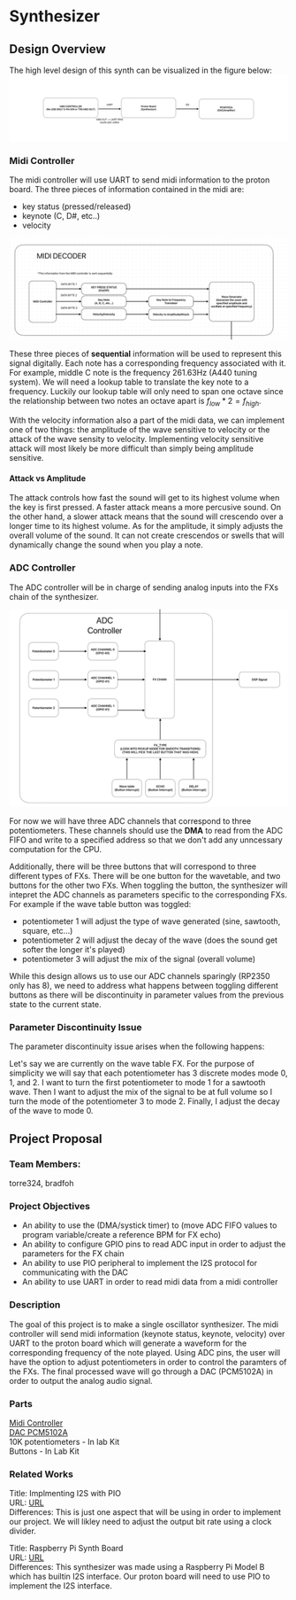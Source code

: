 # Synthesizer

## Design Overview
The high level design of this synth can be visualized in the figure below: 
![High Level Design](img/highlevelsynthdiagram.jpeg)

### Midi Controller
The midi controller will use UART to send midi information to the proton board. The three pieces of information contained in the midi are: 
<ul>
<li>key status (pressed/released)</li>
<li>keynote (C, D#, etc..)</li>
<li>velocity </li>
</ul>

![Midi Controller Schem](img/MidiDecoderSchem.jpeg)


These three pieces of **sequential** information will be used to represent this signal digitally. Each note has a corresponding frequency associated with it. For example, middle C note is the frequency 261.63Hz (A440 tuning system). We will need a lookup table to translate the key note to a frequency. Luckily our lookup table will only need to span one octave since the relationship between two notes an octave apart is $f_{low} * 2 = f_{high}$. <br/>

With the velocity information also a part of the midi data, we can implement one of two things: the amplitude of the wave sensitive to velocity or the attack of the wave sensity to velocity. Implementing velocity sensitive attack will most likely be more difficult than simply being amplitude sensitive.

#### Attack vs Amplitude
The attack controls how fast the sound will get to its highest volume when the key is first pressed. A faster attack means a more percusive sound. On the other hand, a slower attack means that the sound will crescendo over a longer time to its highest volume. As for the amplitude, it simply adjusts the overall volume of the sound. It can not create crescendos or swells that will dynamically change the sound when you play a note.


### ADC Controller

The ADC controller will be in charge of sending analog inputs into the FXs chain of the synthesizer.

![ADC controller](img/ADCController.jpeg)

For now we will have three ADC channels that correspond to three potentiometers. These channels should use the **DMA** to read from the ADC FIFO and write to a specified address so that we don't add any unncessary computation for the CPU.

Additionally, there will be three buttons that will correspond to three different types of FXs. There will be one button for the wavetable, and two buttons for the other two FXs. When toggling the button, the synthesizer will intepret the ADC channels as parameters specific to the corresponding FXs. For example if the wave table button was toggled:
<ul>
    <li> potentiometer 1 will adjust the type of wave generated (sine, sawtooth, square, etc...)</li>
    <li> potentiometer 2 will adjust the decay of the wave (does the sound get softer the longer it's played)</li>
    <li>potentiometer 3 will adjust the mix of the signal (overall volume)</li>

</ul> 

While this design allows us to use our ADC channels sparingly (RP2350 only has 8), we need to address what happens between toggling different buttons as there will be discontinuity in parameter values from the previous state to the current state.

### Parameter Discontinuity Issue
The parameter discontinuity issue arises when the following happens: <br />

Let's say we are currently on the wave table FX. For the purpose of simplicity we will say that each potentiometer has 3 discrete modes mode 0, 1, and 2. I want to turn the first potentiometer to mode 1 for a sawtooth wave. Then I want to adjust the mix of the signal to be at full volume so I turn the mode of the potentiometer 3 to mode 2. Finally, I adjust the decay of the wave to mode 0.

## Project Proposal

### Team Members:
torre324, bradfoh

### Project Objectives

<ul>
    <li>An ability to use the (DMA/systick timer) to (move ADC FIFO values to program variable/create a reference BPM for FX echo)  </li>
    <li>An ability to configure GPIO pins to read ADC input in order to adjust the parameters for the FX chain</li>
    <li>An ability to use PIO peripheral to implement the I2S protocol for communicating with the DAC
    <li>An ability to use UART in order to read midi data from a midi controller </li>
</ul>

### Description

The goal of this project is to make a single oscillator synthesizer. The midi controller will send midi information (keynote status, keynote, velocity) over UART to the proton board which will generate a waveform for the corresponding frequency of the note played. Using ADC pins, the user will have the option to adjust potentiometers in order to control the paramters of the FXs. The final processed wave will go through a DAC (PCM5102A) in order to output the analog audio signal.

### Parts

[Midi Controller](https://www.amazon.com/Donner-N-25-Controlle-Velocity-Sensitive-Production/dp/B0C1ZC45F5/?_encoding=UTF8&pd_rd_w=Grd2g&content-id=amzn1.sym.4efc43db-939e-4a80-abaf-50c6a6b8c631%3Aamzn1.symc.5a16118f-86f0-44cd-8e3e-6c5f82df43d0&pf_rd_p=4efc43db-939e-4a80-abaf-50c6a6b8c631&pf_rd_r=B1KF2GA14WK6RNKPRT24&pd_rd_wg=U7XjY&pd_rd_r=86d487fc-a9b1-4629-b7ee-289ac83ccf03&ref_=pd_hp_d_atf_ci_mcx_mr_ca_hp_atf_d&th=1)<br />
[DAC PCM5102A](https://www.amazon.com/dp/B09C5QX228?ref=ppx_yo2ov_dt_b_fed_asin_title)<br />
10K potentiometers - In lab Kit <br />
Buttons - In Lab Kit


### Related Works

Title: Implmenting I2S with PIO <br />
URL: [URL](https://github.com/raspberrypi/pico-extras/tree/master/src/rp2_common/pico_audio_i2s) <br />
Differences: This is just one aspect that will be using in order to implement our project. We will likley need to adjust the output bit rate using a clock divider.

Title: Raspberry Pi Synth Board <br />
URL: [URL](https://diyelectromusic.com/2022/09/25/raspberry-pi-v1-model-b-synth-board-part-2/) <br />
Differences: This synthesizer was made using a Raspberry Pi Model B which has builtin I2S interface. Our proton board will need to use PIO to implement the I2S interface. 
